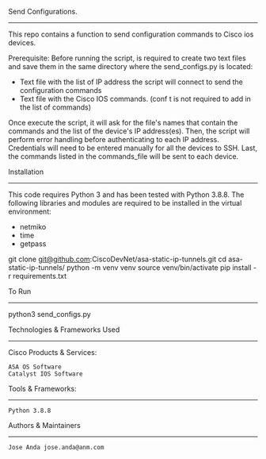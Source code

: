 Send Configurations.
________________________


This repo contains a function to send configuration commands to Cisco ios devices.

Prerequisite:
Before running the script, is required to create two text files and save them in the same directory where the send_configs.py is located:
 - Text file with the list of IP address the script will connect to send the configuration commands
 - Text file with the Cisco IOS commands. (conf t is not required to add in the list of commands)
 
Once execute the script, it will ask for the file's names that contain the commands and the list of the device's IP address(es).
Then, the script will perform error handling before authenticating to each IP address. Credentials will need to be entered manually for all the devices to SSH.
Last, the commands listed in the commands_file will be sent to each device.


Installation
________________________

This code requires Python 3 and has been tested with Python 3.8.8.
The following libraries and modules are required to be installed in the virtual environment:
 - netmiko
 - time
 - getpass

git clone git@github.com:CiscoDevNet/asa-static-ip-tunnels.git
cd asa-static-ip-tunnels/
python -m venv venv
source venv/bin/activate
pip install -r requirements.txt


To Run
________________________

python3 send_configs.py


Technologies & Frameworks Used
________________________


Cisco Products & Services:

    ASA OS Software
    Catalyst IOS Software
    

Tools & Frameworks:
________________________

    Python 3.8.8
    
    
Authors & Maintainers
________________________


    Jose Anda jose.anda@anm.com
    
